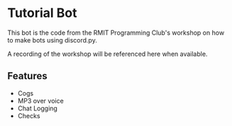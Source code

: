 # Tutorial Bot

This bot is the code from the RMIT Programming Club's workshop on how to make bots using discord.py.

A recording of the workshop will be referenced here when available.

## Features

- Cogs
- MP3 over voice
- Chat Logging
- Checks
